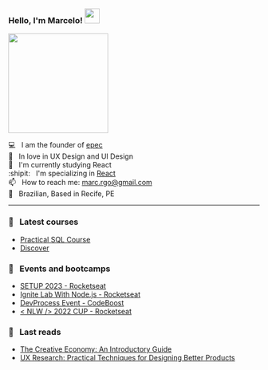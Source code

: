 ### Hello, I'm Marcelo! <img src="https://media.giphy.com/media/hvRJCLFzcasrR4ia7z/giphy.gif" width="30px" height="30px">


<img src="https://media.giphy.com/media/MCOjEND5u6PGVFCnOE/giphy.gif" width="200px">

💻 &nbsp; I am the founder of [epec](https://epec.art.br)<br>
📕 &nbsp; In love in UX Design and UI Design <br>
🌱 &nbsp; I'm currently studying React<br>
:shipit: &nbsp; I'm specializing in [React](https://github.com/facebook/react/) <br>
📫 &nbsp; How to reach me: marc.rgo@gmail.com <br>
🏡 &nbsp; Brazilian, Based in Recife, PE

---

### 📕 &nbsp; Latest courses

- [Practical SQL Course](https://github.com/marc-go/SQLCursoPratico)
- [Discover](https://www.rocketseat.com.br/discover)


### :ticket: &nbsp; Events and bootcamps
- [<NLW /> SETUP 2023 - Rocketseat](https://github.com/marc3gomes/nlwSetup2023)
- [Ignite Lab With Node.js - Rocketseat](https://github.com/marcg-dev/igniteLab4NodeJs)
- [DevProcess Event - CodeBoost](https://github.com/marcg-dev/DevProcessCodeBoostGodOfWar)
- [< NLW /> 2022 CUP - Rocketseat](https://github.com/marcg-dev/nlw-copa-2022)


### :green_book: &nbsp; Last reads
- [The Creative Economy: An Introductory Guide](https://creativeconomy.britishcouncil.org/media/uploads/files/English_GuideToolkit_30_withCover_LR.pdf)
- [UX Research: Practical Techniques for Designing Better Products](https://www.amazon.com.br/UX-Research-Brad-Nunnally/dp/149195129X)


<!---
marc3gomes/marc3gomes is a ✨ special ✨ repository because its `README.md` (this file) appears on your GitHub profile.
You can click the Preview link to take a look at your changes.
--->
